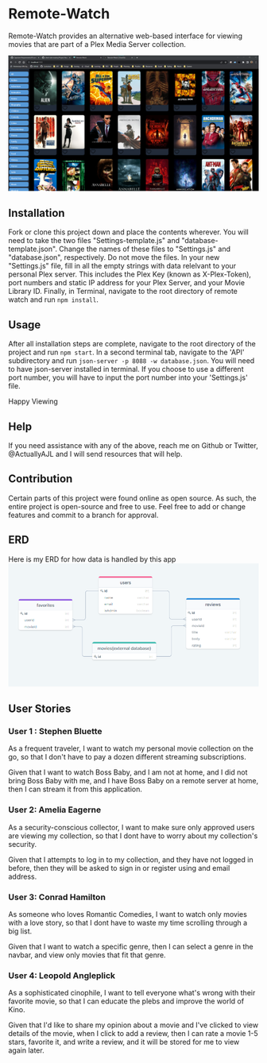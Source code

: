 # Remote-Watch

Remote-Watch provides an alternative web-based interface for viewing movies that are part of a Plex Media Server collection.

![Remote-Watch Homepage](/public/images/Homepage.png "Remote Watch Homepage")

## Installation

Fork or clone this project down and place the contents wherever. You will need to take the two files "Settings-template.js" and "database-template.json". Change the names of these files to "Settings.js" and "database.json", respectively. Do not move the files. In your new "Settings.js" file, fill in all the empty strings with data relelvant to your personal Plex server. This includes the Plex Key (known as X-Plex-Token), port numbers and static IP address for your Plex Server, and your Movie Library ID. Finally, in Terminal, navigate to the root directory of remote watch and run `npm install`.

## Usage

After all installation steps are complete, navigate to the root directory of the project and run `npm start`. In a second terminal tab, navigate to the 'API' subdirectory and run `json-server -p 8088 -w database.json`. You will need to have json-server installed in terminal. If you choose to use a different port number, you will have to input the port number into your 'Settings.js' file. 

Happy Viewing

## Help

If you need assistance with any of the above, reach me on Github or Twitter, @ActuallyAJL and I will send resources that will help.

## Contribution

Certain parts of this project were found online as open source. As such, the entire project is open-source and free to use. Feel free to add or change features and commit to a branch for approval.

## ERD

Here is my ERD for how data is handled by this app
![Remote-Watch ERD](/public/images/ERD.png "Remote Watch ERD")

## User Stories

### User 1 : Stephen Bluette

As a frequent traveler,
I want to watch my personal movie collection on the go,
so that I don't have to pay a dozen different streaming subscriptions.

Given that I want to watch Boss Baby,
and I am not at home,
and I did not bring Boss Baby with me,
and I have Boss Baby on a remote server at home,
then I can stream it from this application.

### User 2: Amelia Eagerne

As a security-conscious collector,
I want to make sure only approved users are viewing my collection,
so that I dont have to worry about my collection's security.

Given that I attempts to log in to my collection,
and they have not logged in before,
then they will be asked to sign in or register using and email address.

### User 3: Conrad Hamilton

As someone who loves Romantic Comedies,
I want to watch only movies with a love story,
so that I dont have to waste my time scrolling through a big list.

Given that I want to watch a specific genre,
then I can select a genre in the navbar,
and view only movies that fit that genre.

### User 4: Leopold Angleplick

As a sophisticated cinophile,
I want to tell everyone what's wrong with their favorite movie,
so that I can educate the plebs and improve the world of Kino.

Given that I'd like to share my opinion about a movie
and I've clicked to view details of the movie,
when I click to add a review,
then I can rate a movie 1-5 stars, favorite it, and write a review,
and it will be stored for me to view again later.
